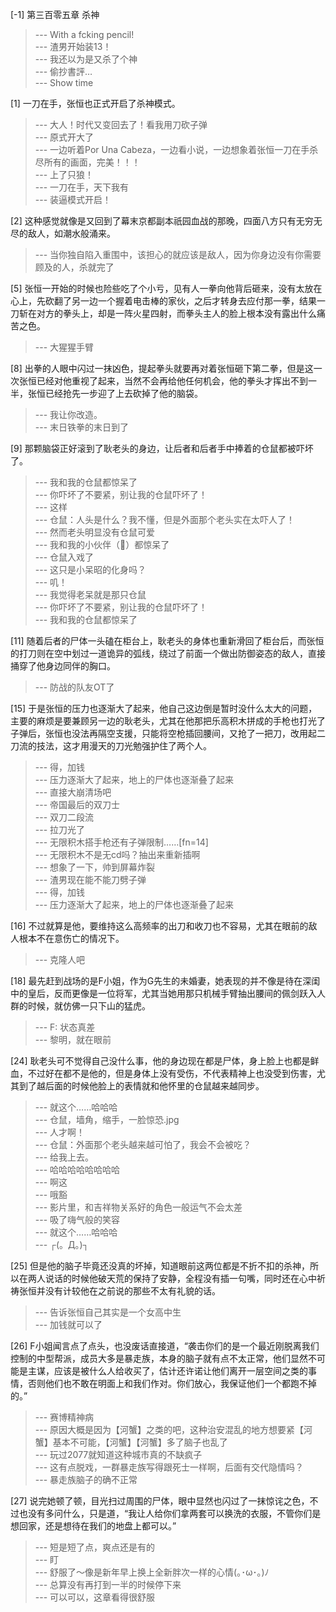 
[-1] 第三百零五章 杀神
>--- With a fcking pencil!<br>
>--- 渣男开始装13！<br>
>--- 我还以为是又杀了个神<br>
>--- 偷抄書評…<br>
>--- Show time<br>

[1] 一刀在手，张恒也正式开启了杀神模式。
>--- 大人！时代又变回去了！看我用刀砍子弹<br>
>--- 原式开大了<br>
>--- 一边听着Por Una Cabeza，一边看小说，一边想象着张恒一刀在手杀尽所有的画面，完美！！！<br>
>--- 上了只狼！<br>
>--- 一刀在手，天下我有<br>
>--- 装逼模式开启！<br>

[2] 这种感觉就像是又回到了幕末京都副本祇园血战的那晚，四面八方只有无穷无尽的敌人，如潮水般涌来。
>--- 当你独自陷入重围中，该担心的就应该是敌人，因为你身边没有你需要顾及的人，杀就完了<br>

[5] 张恒一开始的时候也险些吃了个小亏，见有人一拳向他背后砸来，没有太放在心上，先砍翻了另一边一个握着电击棒的家伙，之后才转身去应付那一拳，结果一刀斩在对方的拳头上，却是一阵火星四射，而拳头主人的脸上根本没有露出什么痛苦之色。
>--- 大猩猩手臂<br>

[8] 出拳的人眼中闪过一抹凶色，提起拳头就要再对着张恒砸下第二拳，但是这一次张恒已经对他重视了起来，当然不会再给他任何机会，他的拳头才挥出不到一半，张恒已经抢先一步迎了上去砍掉了他的脑袋。
>--- 我让你改造。<br>
>--- 末日铁拳的末日到了<br>

[9] 那颗脑袋正好滚到了耿老头的身边，让后者和后者手中捧着的仓鼠都被吓坏了。
>--- 我和我的仓鼠都惊呆了<br>
>--- 你吓坏了不要紧，别让我的仓鼠吓坏了！<br>
>--- 这样<br>
>--- 仓鼠：人头是什么？我不懂，但是外面那个老头实在太吓人了！<br>
>--- 然而老头明显没有仓鼠可爱<br>
>--- 我和我的小伙伴（🐹）都惊呆了<br>
>--- 仓鼠入戏了<br>
>--- 这只是小呆昭的化身吗？<br>
>--- 叽！<br>
>--- 我觉得老呆就是那只仓鼠<br>
>--- 你吓坏了不要紧，别让我的仓鼠吓坏了！<br>
>--- 我和我的仓鼠都惊呆了<br>

[11] 随着后者的尸体一头磕在柜台上，耿老头的身体也重新滑回了柜台后，而张恒的打刀则在空中划过一道诡异的弧线，绕过了前面一个做出防御姿态的敌人，直接捅穿了他身边同伴的胸口。
>--- 防战的队友OT了<br>

[15] 于是张恒的压力也逐渐大了起来，他自己这边倒是暂时没什么太大的问题，主要的麻烦是要兼顾另一边的耿老头，尤其在他那把乐高积木拼成的手枪也打光了子弹后，张恒也没法再隔空支援，只能将空枪插回腰间，又抢了一把刀，改用起二刀流的技法，这才用漫天的刀光勉强护住了两个人。
>--- 得，加钱<br>
>--- 压力逐渐大了起来，地上的尸体也逐渐叠了起来<br>
>--- 直接大崩清场吧<br>
>--- 帝国最后的双刀士<br>
>--- 双刀二段流<br>
>--- 拉刀光了<br>
>--- 无限积木搭手枪还有子弹限制……[fn=14]<br>
>--- 无限积木不是无cd吗？抽出来重新插啊<br>
>--- 想象了一下，帅到屏幕炸裂<br>
>--- 渣男现在能不能刀劈子弹<br>
>--- 得，加钱<br>
>--- 压力逐渐大了起来，地上的尸体也逐渐叠了起来<br>

[16] 不过就算是他，要维持这么高频率的出刀和收刀也不容易，尤其在眼前的敌人根本不在意伤亡的情况下。
>--- 克隆人吧<br>

[18] 最先赶到战场的是F小姐，作为G先生的未婚妻，她表现的并不像是待在深闺中的皇后，反而更像是一位将军，尤其当她用那只机械手臂抽出腰间的佩剑跃入人群的时候，就仿佛一只下山的猛虎。
>--- F: 状态真差<br>
>--- 黎明，就在眼前<br>

[24] 耿老头可不觉得自己没什么事，他的身边现在都是尸体，身上脸上也都是鲜血，不过好在都不是他的，但是身体上没有受伤，不代表精神上也没受到伤害，尤其到了越后面的时候他脸上的表情就和他怀里的仓鼠越来越同步。
>--- 就这个……哈哈哈<br>
>--- 仓鼠，墙角，缩手，一脸惊恐.jpg<br>
>--- 人才啊！<br>
>--- 仓鼠：外面那个老头越来越可怕了，我会不会被吃？<br>
>--- 给我上去。<br>
>--- 哈哈哈哈哈哈哈哈<br>
>--- 啊这<br>
>--- 哦豁<br>
>--- 影片里，和吉祥物关系好的角色一般运气不会太差<br>
>--- 吸了嗨气般的笑容<br>
>--- 就这个……哈哈哈<br>
>--- ┌(。Д。)┐<br>

[25] 但是他的脑子毕竟还没真的坏掉，知道眼前这两位都是不折不扣的杀神，所以在两人说话的时候他破天荒的保持了安静，全程没有插一句嘴，同时还在心中祈祷张恒并没有计较他在之前说的那些不太有礼貌的话。
>--- 告诉张恒自己其实是一个女高中生<br>
>--- 加钱就可以了<br>

[26] F小姐闻言点了点头，也没废话直接道，“袭击你们的是一个最近刚脱离我们控制的中型帮派，成员大多是暴走族，本身的脑子就有点不太正常，他们显然不可能是主谋，应该是被什么人给收买了，估计还许诺让他们离开一层空间之类的事情，否则他们也不敢在明面上和我们作对。你们放心，我保证他们一个都跑不掉的。”
>--- 赛博精神病<br>
>--- 原因大概是因为【河蟹】之类的吧，这种治安混乱的地方想要紧【河蟹】基本不可能，【河蟹】【河蟹】多了脑子也乱了<br>
>--- 玩过2077就知道这种城市真的不缺疯子<br>
>--- 这有点脱戏，一群暴走族写得跟死士一样啊，后面有交代隐情吗？<br>
>--- 暴走族脑子的确不正常<br>

[27] 说完她顿了顿，目光扫过周围的尸体，眼中显然也闪过了一抹惊诧之色，不过也没有多问什么，只是道，“我让人给你们拿两套可以换洗的衣服，不管你们是想回家，还是想待在我们的地盘上都可以。”
>--- 短是短了点，爽点还是有的<br>
>--- 盯<br>
>--- 舒服了～像是新年早上换上全新胖次一样的心情(｡･ω･｡)ﾉ<br>
>--- 总算没有再打到一半的时候停下来<br>
>--- 可以可以，这章看得很舒服<br>
